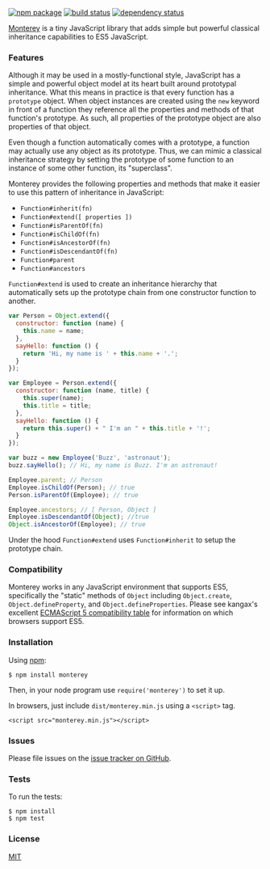 [![npm package](https://img.shields.io/npm/v/monterey.svg?style=flat-square)](https://www.npmjs.org/package/monterey)
[![build status](https://img.shields.io/travis/mjackson/monterey.svg?style=flat-square)](https://travis-ci.org/mjackson/monterey)
[![dependency status](https://img.shields.io/david/mjackson/monterey.svg?style=flat-square)](https://david-dm.org/mjackson/monterey)

[Monterey](https://github.com/mjackson/monterey) is a tiny JavaScript library that adds simple but powerful classical inheritance capabilities to ES5 JavaScript.

### Features

Although it may be used in a mostly-functional style, JavaScript has a simple and powerful object model at its heart built around prototypal inheritance. What this means in practice is that every function has a `prototype` object. When object instances are created using the `new` keyword in front of a function they reference all the properties and methods of that function's prototype. As such, all properties of the prototype object are also properties of that object.

Even though a function automatically comes with a prototype, a function may actually use any object as its prototype. Thus, we can mimic a classical inheritance strategy by setting the prototype of some function to an instance of some other function, its "superclass".

Monterey provides the following properties and methods that make it easier to use this pattern of inheritance in JavaScript:

  - `Function#inherit(fn)`
  - `Function#extend([ properties ])`
  - `Function#isParentOf(fn)`
  - `Function#isChildOf(fn)`
  - `Function#isAncestorOf(fn)`
  - `Function#isDescendantOf(fn)`
  - `Function#parent`
  - `Function#ancestors`

`Function#extend` is used to create an inheritance hierarchy that automatically sets up the prototype chain from one constructor function to another.

```js
var Person = Object.extend({
  constructor: function (name) {
    this.name = name;
  },
  sayHello: function () {
    return 'Hi, my name is ' + this.name + '.';
  }
});

var Employee = Person.extend({
  constructor: function (name, title) {
    this.super(name);
    this.title = title;
  },
  sayHello: function () {
    return this.super() + " I'm an " + this.title + '!';
  }
});

var buzz = new Employee('Buzz', 'astronaut');
buzz.sayHello(); // Hi, my name is Buzz. I'm an astronaut!

Employee.parent; // Person
Employee.isChildOf(Person); // true
Person.isParentOf(Employee); // true

Employee.ancestors; // [ Person, Object ]
Employee.isDescendantOf(Object); //true
Object.isAncestorOf(Employee); // true
```

Under the hood `Function#extend` uses `Function#inherit` to setup the prototype chain.

### Compatibility

Monterey works in any JavaScript environment that supports ES5, specifically the "static" methods of `Object` including `Object.create`, `Object.defineProperty`, and `Object.defineProperties`. Please see kangax's excellent [ECMAScript 5 compatibility table](http://kangax.github.com/es5-compat-table/) for information on which browsers support ES5.

### Installation

Using [npm](https://www.npmjs.org/):

    $ npm install monterey

Then, in your node program use `require('monterey')` to set it up.

In browsers, just include `dist/monterey.min.js` using a `<script>` tag.

    <script src="monterey.min.js"></script>

### Issues

Please file issues on the [issue tracker on GitHub](https://github.com/mjackson/monterey/issues).

### Tests

To run the tests:

    $ npm install
    $ npm test

### License

[MIT](http://opensource.org/licenses/MIT)
